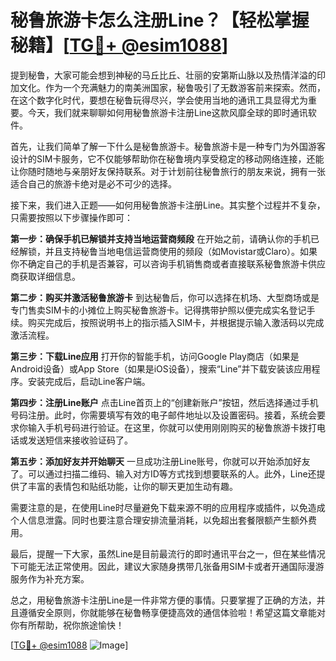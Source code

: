 # 秘鲁旅游卡怎么注册Line？【轻松掌握秘籍】[[TG💪+ @esim1088](https://t.me/s/esim1088)]

提到秘鲁，大家可能会想到神秘的马丘比丘、壮丽的安第斯山脉以及热情洋溢的印加文化。作为一个充满魅力的南美洲国家，秘鲁吸引了无数游客前来探索。然而，在这个数字化时代，要想在秘鲁玩得尽兴，学会使用当地的通讯工具显得尤为重要。今天，我们就来聊聊如何用秘鲁旅游卡注册Line这款风靡全球的即时通讯软件。

首先，让我们简单了解一下什么是秘鲁旅游卡。秘鲁旅游卡是一种专门为外国游客设计的SIM卡服务，它不仅能够帮助你在秘鲁境内享受稳定的移动网络连接，还能让你随时随地与亲朋好友保持联系。对于计划前往秘鲁旅行的朋友来说，拥有一张适合自己的旅游卡绝对是必不可少的选择。

接下来，我们进入正题——如何用秘鲁旅游卡注册Line。其实整个过程并不复杂，只需要按照以下步骤操作即可：

**第一步：确保手机已解锁并支持当地运营商频段**
在开始之前，请确认你的手机已经解锁，并且支持秘鲁当地电信运营商使用的频段（如Movistar或Claro）。如果你不确定自己的手机是否兼容，可以咨询手机销售商或者直接联系秘鲁旅游卡供应商获取详细信息。

**第二步：购买并激活秘鲁旅游卡**
到达秘鲁后，你可以选择在机场、大型商场或是专门售卖SIM卡的小摊位上购买秘鲁旅游卡。记得携带护照以便完成实名登记手续。购买完成后，按照说明书上的指示插入SIM卡，并根据提示输入激活码以完成激活流程。

**第三步：下载Line应用**
打开你的智能手机，访问Google Play商店（如果是Android设备）或App Store（如果是iOS设备），搜索“Line”并下载安装该应用程序。安装完成后，启动Line客户端。

**第四步：注册Line账户**
点击Line首页上的“创建新账户”按钮，然后选择通过手机号码注册。此时，你需要填写有效的电子邮件地址以及设置密码。接着，系统会要求你输入手机号码进行验证。在这里，你就可以使用刚刚购买的秘鲁旅游卡拨打电话或发送短信来接收验证码了。

**第五步：添加好友并开始聊天**
一旦成功注册Line账号，你就可以开始添加好友了。可以通过扫描二维码、输入对方ID等方式找到想要联系的人。此外，Line还提供了丰富的表情包和贴纸功能，让你的聊天更加生动有趣。

需要注意的是，在使用Line时尽量避免下载来源不明的应用程序或插件，以免造成个人信息泄露。同时也要注意合理安排流量消耗，以免超出套餐限额产生额外费用。

最后，提醒一下大家，虽然Line是目前最流行的即时通讯平台之一，但在某些情况下可能无法正常使用。因此，建议大家随身携带几张备用SIM卡或者开通国际漫游服务作为补充方案。

总之，用秘鲁旅游卡注册Line是一件非常方便的事情。只要掌握了正确的方法，并且遵循安全原则，你就能够在秘鲁畅享便捷高效的通信体验啦！希望这篇文章能对你有所帮助，祝你旅途愉快！

[[TG💪+ @esim1088](https://t.me/s/esim1088) ![Image](https://i.postimg.cc/4NQfJmqS/Snipaste-2025-05-13-00-14-12.png)]